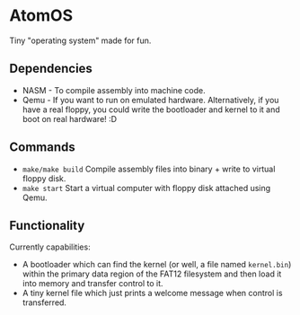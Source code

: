 # AtomOS

Tiny "operating system" made for fun.

## Dependencies

- NASM - To compile assembly into machine code.
- Qemu - If you want to run on emulated hardware. Alternatively, if you have a real floppy, you could write the bootloader and kernel to it and boot on real hardware! :D

## Commands

- `make/make build` Compile assembly files into binary + write to virtual floppy disk.
- `make start` Start a virtual computer with floppy disk attached using Qemu.

## Functionality

Currently capabilities:

- A bootloader which can find the kernel (or well, a file named `kernel.bin`) within the primary data region of the FAT12 filesystem and then load it into memory and transfer control to it.
- A tiny kernel file which just prints a welcome message when control is transferred.


